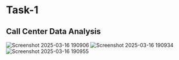 # Task-1
## Call Center Data Analysis
![Screenshot 2025-03-16 190906](https://github.com/user-attachments/assets/687f7d64-e22d-4ac9-8d42-7485f2141f1e)
![Screenshot 2025-03-16 190934](https://github.com/user-attachments/assets/953a9347-522e-4bc0-a9df-d34dbd70ecfc)
![Screenshot 2025-03-16 190955](https://github.com/user-attachments/assets/822a0425-53ef-43d3-8abf-ee850d10d704)
